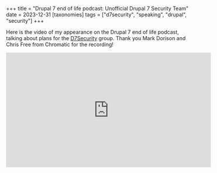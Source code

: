 +++
title = "Drupal 7 end of life podcast: Unofficial Drupal 7 Security Team"
date = 2023-12-31
[taxonomies]
tags = ["d7security", "speaking", "drupal", "security"]
+++

Here is the video of my appearance on the Drupal 7 end of life podcast, talking about plans for the [D7Security](https://www.d7security.org/) group. Thank you Mark Dorison and Chris Free from Chromatic for the recording!

<iframe width="560" height="315" src="https://www.youtube.com/embed/hNI73M0ftOM?si=mPReJ3ZTMT7-8f7_" title="YouTube video player" frameborder="0" allow="accelerometer; autoplay; clipboard-write; encrypted-media; gyroscope; picture-in-picture; web-share" allowfullscreen></iframe>

<!-- more -->
